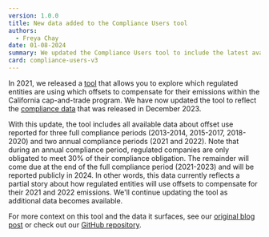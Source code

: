 ```yaml
---
version: 1.0.0
title: New data added to the Compliance Users tool
authors:
  - Freya Chay
date: 01-08-2024
summary: We updated the Compliance Users tool to include the latest available cap-and-trade program data about who is using which offsets.
card: compliance-users-v3
---
```


In 2021, we released a [tool](https://carbonplan.org/research/compliance-users) that allows you to explore which regulated entities are using which offsets to compensate for their emissions within the California cap-and-trade program. We have now updated the tool to reflect the [compliance data](https://ww2.arb.ca.gov/our-work/programs/cap-and-trade-program/cap-and-trade-program-data) that was released in December 2023.

With this update, the tool includes all available data about offset use reported for three full compliance periods (2013-2014, 2015-2017, 2018-2020) and two annual compliance periods (2021 and 2022). Note that during an annual compliance period, regulated companies are only obligated to meet 30% of their compliance obligation. The remainder will come due at the end of the full compliance period (2021-2023) and will be reported publicly in 2024. In other words, this data currently reflects a partial story about how regulated entities will use offsets to compensate for their 2021 and 2022 emissions. We'll continue updating the tool as additional data becomes available.

For more context on this tool and the data it surfaces, see our [original blog post](https://carbonplan.org/blog/compliance-users-release) or check out our [GitHub repository](https://github.com/carbonplan/compliance-users).
